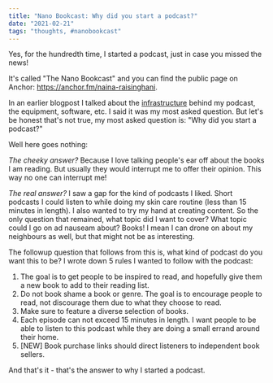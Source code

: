 ```yaml
---
title: "Nano Bookcast: Why did you start a podcast?"
date: "2021-02-21"
tags: "thoughts, #nanobookcast"
---
```


Yes, for the hundredth time, I started a podcast, just in case you missed the news!

It's called "The Nano Bookcast" and you can find the public page on Anchor: https://anchor.fm/naina-raisinghani.

In an earlier blogpost I talked about the [infrastructure](/podcast-infra.md) behind my podcast, the equipment, software, etc. I said it was my most asked question. But let's be honest that's not true, my most asked question is: "Why did you start a podcast?"

Well here goes nothing: 

*The cheeky answer?*
Because I love talking people's ear off about the books I am reading. But usually they would interrupt me to offer their opinion. This way no one can interrupt me!

*The real answer?*
I saw a gap for the kind of podcasts I liked. Short podcasts I could listen to while doing my skin care routine (less than 15 minutes in length). I also wanted to try my hand at creating content. So the only question that remained, what topic did I want to cover? 
What topic could I go on ad nauseam about? Books! I mean I can drone on about my neighbours as well, but that might not be as interesting. 

The followup question that follows from this is, what kind of podcast do you want this to be? I wrote down 5 rules I wanted to follow with the podcast:
1. The goal is to get people to be inspired to read, and hopefully give them a new book to add to their reading list.
1. Do not book shame a book or genre. The goal is to encourage people to read, not discourage them due to what they choose to read.
1. Make sure to feature a diverse selection of books. 
1. Each episode can not exceed 15 minutes in length. I want people to be able to listen to this podcast while they are doing a small errand around their home. 
1. [NEW] Book purchase links should direct listeners to independent book sellers.

And that's it - that's the answer to why I started a podcast. 
